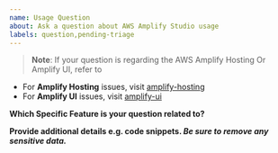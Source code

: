 ```yaml
---
name: Usage Question
about: Ask a question about AWS Amplify Studio usage
labels: question,pending-triage
---
```


> **Note**: If your question is regarding the AWS Amplify Hosting Or Amplify UI, refer to
- For **Amplify Hosting** issues, visit [amplify-hosting](https://github.com/aws-amplify/amplify-hosting/issues/new/choose)
- For **Amplify UI** issues, visit [amplify-ui](https://github.com/aws-amplify/amplify-ui/issues/new/choose)

**Which Specific Feature is your question related to?**




**Provide additional details e.g. code snippets. _Be sure to remove any sensitive data._**

